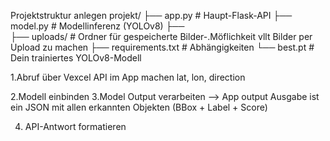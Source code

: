 Projektstruktur anlegen
projekt/
├── app.py                  # Haupt-Flask-API
├── model.py               # Modellinferenz (YOLOv8)
├──         
├── uploads/               # Ordner für gespeicherte Bilder-.Möflichkeit vllt Bilder per Upload zu machen 
├── requirements.txt       # Abhängigkeiten
└── best.pt                # Dein trainiertes YOLOv8-Modell

1.Abruf über Vexcel API im App machen
    lat, lon, direction 
    
2.Modell einbinden
3.Model Output verarbeiten --> App output
       Ausgabe ist ein JSON mit allen erkannten Objekten (BBox + Label + Score)

4. API-Antwort formatieren